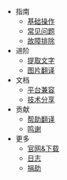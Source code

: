 - 指南
  - [基础操作](/zh-cn/getting-started)
  - [常见问题](/zh-cn/faq)
  - [故障排除](/zh-cn/troubleshooting)
- 进阶
  - [提取文字](/zh-cn/extract-text-ocr)
  - [图片翻译](/zh-cn/image-translation)
- 文档
  - [平台兼容](/zh-cn/support-platform)
  - [技术分享](/zh-cn/development-technology)
- 贡献
  - [帮助翻译](/zh-cn/translation)
  - [鸣谢](/zh-cn/acknowledgement)
- 更多
  - [官网&下载](/zh-cn/office-site)
  - [日志](/zh-cn/changelog)
  - [捐助](/zh-cn/donate)

